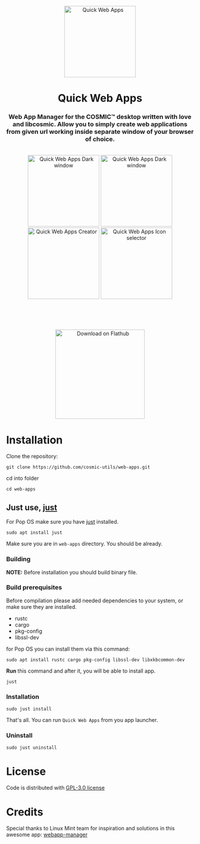 <!--suppress HtmlDeprecatedAttribute -->
<div align="center">
  <br>
  <img alt="Quick Web Apps" src="https://raw.githubusercontent.com/cosmic-utils/web-apps/master/res/icons/hicolor/256x256/apps/io.github.elevenhsoft.WebApps.png" width="192" />
  <h1>Quick Web Apps</h1>

<h3>Web App Manager for the COSMIC™ desktop written with love and libcosmic. Allow you to simply create web applications
from
given url working inside separate window of your browser of choice.</h3>

  <br>

  <img alt="Quick Web Apps Dark window" src="https://github.com/cosmic-utils/web-apps/blob/master/res/screenshots/window-light.png" width="192">
  <img alt="Quick Web Apps Dark window" src="https://github.com/cosmic-utils/web-apps/blob/master/res/screenshots/window-dark.png" width="192">

  <br>

  <img alt="Quick Web Apps Creator" src="https://github.com/cosmic-utils/web-apps/blob/master/res/screenshots/window-creator.png" width="192">
  <img alt="Quick Web Apps Icon selector" src="https://github.com/cosmic-utils/web-apps/blob/master/res/screenshots/window-icon-picker.png" width="192">

<br><br><br>

  <a href='https://flathub.org/apps/io.github.elevenhsoft.WebApps'>
    <img width='240' alt='Download on Flathub' src='https://flathub.org/api/badge?locale=en'/>
  </a>
</div>

# Installation

Clone the repository:

`git clone https://github.com/cosmic-utils/web-apps.git`

cd into folder

`cd web-apps`

## Just use, [just](https://github.com/casey/just)

For Pop OS make sure you have [just](https://github.com/casey/just) installed.

`sudo apt install just`

Make sure you are in `web-apps` directory. You should be already.

### Building

**NOTE:** Before installation you should build binary file.

### Build prerequisites

Before compilation please add needed dependencies to your system, or make sure they are installed.

- rustc
- cargo
- pkg-config
- libssl-dev

for Pop OS you can install them via this command:

`sudo apt install rustc cargo pkg-config libssl-dev libxkbcommon-dev`

**Run** this command and after it, you will be able to install
app.

`just`

### Installation

`sudo just install`

That's all. You can run `Quick Web Apps` from you app launcher.

### Uninstall

`sudo just uninstall`

# License

Code is distributed with [GPL-3.0 license](https://github.com/cosmic-utils/web-apps/blob/master/LICENSE)

# Credits

Special thanks to Linux Mint team for inspiration and solutions in this awesome
app: [webapp-manager](https://github.com/linuxmint/webapp-manager)
